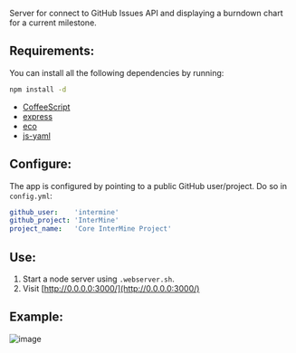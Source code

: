Server for connect to GitHub Issues API and displaying a burndown chart for a current milestone.

## Requirements:

You can install all the following dependencies by running:

```bash
npm install -d
```

- [CoffeeScript](http://coffeescript.org/)
- [express](http://expressjs.com/)
- [eco](https://github.com/sstephenson/eco)
- [js-yaml](https://github.com/visionmedia/js-yaml)

## Configure:

The app is configured by pointing to a public GitHub user/project. Do so in `config.yml`:

```yaml
github_user:    'intermine'
github_project: 'InterMine'
project_name:   'Core InterMine Project'
```

## Use:

1. Start a node server using `.webserver.sh`.
2. Visit [http://0.0.0.0:3000/](http://0.0.0.0:3000/)

## Example:

![image](https://raw.github.com/radekstepan/github-burndown-chart/master/example.png)